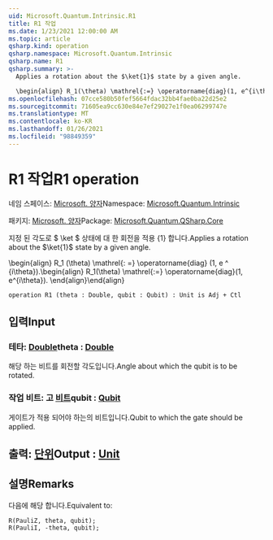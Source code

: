 ```yaml
---
uid: Microsoft.Quantum.Intrinsic.R1
title: R1 작업
ms.date: 1/23/2021 12:00:00 AM
ms.topic: article
qsharp.kind: operation
qsharp.namespace: Microsoft.Quantum.Intrinsic
qsharp.name: R1
qsharp.summary: >-
  Applies a rotation about the $\ket{1}$ state by a given angle.

  \begin{align} R_1(\theta) \mathrel{:=} \operatorname{diag}(1, e^{i\theta}). \end{align}
ms.openlocfilehash: 07cce580b50fef5664fdac32bb4fae0ba22d25e2
ms.sourcegitcommit: 71605ea9cc630e84e7ef29027e1f0ea06299747e
ms.translationtype: MT
ms.contentlocale: ko-KR
ms.lasthandoff: 01/26/2021
ms.locfileid: "98849359"
---
```

# <a name="r1-operation"></a><span data-ttu-id="3cfb6-102">R1 작업</span><span class="sxs-lookup"><span data-stu-id="3cfb6-102">R1 operation</span></span>

<span data-ttu-id="3cfb6-103">네임 스페이스: [Microsoft. 양자](xref:Microsoft.Quantum.Intrinsic)</span><span class="sxs-lookup"><span data-stu-id="3cfb6-103">Namespace: [Microsoft.Quantum.Intrinsic](xref:Microsoft.Quantum.Intrinsic)</span></span>

<span data-ttu-id="3cfb6-104">패키지: [Microsoft. 양자](https://nuget.org/packages/Microsoft.Quantum.QSharp.Core)</span><span class="sxs-lookup"><span data-stu-id="3cfb6-104">Package: [Microsoft.Quantum.QSharp.Core](https://nuget.org/packages/Microsoft.Quantum.QSharp.Core)</span></span>


<span data-ttu-id="3cfb6-105">지정 된 각도로 $ \ket $ 상태에 대 한 회전을 적용 {1} 합니다.</span><span class="sxs-lookup"><span data-stu-id="3cfb6-105">Applies a rotation about the $\ket{1}$ state by a given angle.</span></span>

<span data-ttu-id="3cfb6-106">\begin{align} R_1 (\theta) \mathrel{: =} \operatorname{diag} (1, e ^ {i\theta}).</span><span class="sxs-lookup"><span data-stu-id="3cfb6-106">\begin{align} R_1(\theta) \mathrel{:=} \operatorname{diag}(1, e^{i\theta}).</span></span>
<span data-ttu-id="3cfb6-107">\end{align}</span><span class="sxs-lookup"><span data-stu-id="3cfb6-107">\end{align}</span></span>

```qsharp
operation R1 (theta : Double, qubit : Qubit) : Unit is Adj + Ctl
```


## <a name="input"></a><span data-ttu-id="3cfb6-108">입력</span><span class="sxs-lookup"><span data-stu-id="3cfb6-108">Input</span></span>

### <a name="theta--double"></a><span data-ttu-id="3cfb6-109">테타: [Double](xref:microsoft.quantum.lang-ref.double)</span><span class="sxs-lookup"><span data-stu-id="3cfb6-109">theta : [Double](xref:microsoft.quantum.lang-ref.double)</span></span>

<span data-ttu-id="3cfb6-110">해당 하는 비트를 회전할 각도입니다.</span><span class="sxs-lookup"><span data-stu-id="3cfb6-110">Angle about which the qubit is to be rotated.</span></span>


### <a name="qubit--qubit"></a><span data-ttu-id="3cfb6-111">작업 비트: 고 [비트](xref:microsoft.quantum.lang-ref.qubit)</span><span class="sxs-lookup"><span data-stu-id="3cfb6-111">qubit : [Qubit](xref:microsoft.quantum.lang-ref.qubit)</span></span>

<span data-ttu-id="3cfb6-112">게이트가 적용 되어야 하는의 비트입니다.</span><span class="sxs-lookup"><span data-stu-id="3cfb6-112">Qubit to which the gate should be applied.</span></span>



## <a name="output--unit"></a><span data-ttu-id="3cfb6-113">출력: [단위](xref:microsoft.quantum.lang-ref.unit)</span><span class="sxs-lookup"><span data-stu-id="3cfb6-113">Output : [Unit](xref:microsoft.quantum.lang-ref.unit)</span></span>



## <a name="remarks"></a><span data-ttu-id="3cfb6-114">설명</span><span class="sxs-lookup"><span data-stu-id="3cfb6-114">Remarks</span></span>

<span data-ttu-id="3cfb6-115">다음에 해당 합니다.</span><span class="sxs-lookup"><span data-stu-id="3cfb6-115">Equivalent to:</span></span>

```qsharp
R(PauliZ, theta, qubit);
R(PauliI, -theta, qubit);
```